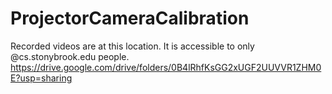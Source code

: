 # ProjectorCameraCalibration
Recorded videos are at this location. It is accessible to only @cs.stonybrook.edu people.
https://drive.google.com/drive/folders/0B4lRhfKsGG2xUGF2UUVVR1ZHM0E?usp=sharing
